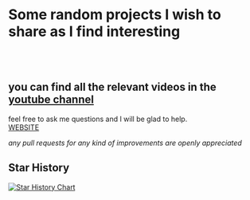 # Some random projects I wish to share as I find interesting
<br><br>

## you can find all the relevant videos in the [youtube channel](https://www.youtube.com/channel/UC33nD8gkUUAJr36E9di1bDA)

feel free to ask me questions and I will be glad to help.
<br>
<a href="https://sinawic.ir/">WEBSITE</a>

*any pull requests for any kind of improvements are openly appreciated*

## Star History

<a href="https://star-history.com/#sinawic/4yt&Date">
  <picture>
    <source media="(prefers-color-scheme: dark)" srcset="https://api.star-history.com/svg?repos=sinawic/4yt&type=Date&theme=dark" />
    <source media="(prefers-color-scheme: light)" srcset="https://api.star-history.com/svg?repos=sinawic/4yt&type=Date" />
    <img alt="Star History Chart" src="https://api.star-history.com/svg?repos=sinawic/4yt&type=Date" />
  </picture>
</a>

